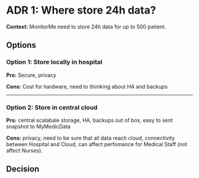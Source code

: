 # ADR 1: Where store 24h data?

**Context:** MonitorMe need to store 24h data for up to 500 patient.

## Options

### Option 1: Store locally in hospital

**Pro:** Secure, privacy

**Cons:** Cost for hardware, need to thiniking about HA and backups
____

### Option 2: Store in central cloud

**Pro:** central scalabale storage, HA, backups out of box, easy to sent snapshot to MyMedicData

**Cons:** privacy, need to be sure that all data reach cloud, connectivity between Hospital and Cloud, can affect perfomance for Medical Staff (not affect Nurses).

## Decision
